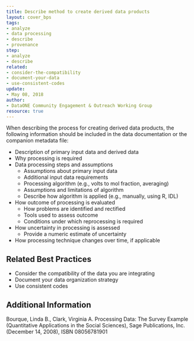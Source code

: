 ```yaml
---
title: Describe method to create derived data products
layout: cover_bps
tags:
- analyze
- data processing
- describe
- provenance
step:
- analyze
- describe
related:
- consider-the-compatibility
- document-your-data
- use-consistent-codes
update:
- May 08, 2018
author:
- DataONE Community Engagement & Outreach Working Group
resource: true
---
```



When describing the process for creating derived data products, the following information should be included in the data documentation or the companion metadata file:

- Description of primary input data and derived data
- Why processing is required
- Data processing steps and assumptions
  - Assumptions about primary input data
  - Additional input data requirements
  - Processing algorithm (e.g., volts to mol fraction, averaging)
  - Assumptions and limitations of algorithm
  - Describe how algorithm is applied (e.g., manually, using R, IDL)
- How outcome of processing is evaluated
  - How problems are identified and rectified
  - Tools used to assess outcome
  - Conditions under which reprocessing is required
- How uncertainty in processing is assessed
  - Provide a numeric estimate of uncertainty
- How processing technique changes over time, if applicable

## Related Best Practices
- Consider the compatibility of the data you are integrating
- Document your data organization strategy
- Use consistent codes

## Additional Information
Bourque, Linda B., Clark, Virginia A. Processing Data: The Survey Example (Quantitative Applications in the Social Sciences), Sage Publications, Inc. (December 14, 2008), ISBN 08056781901
